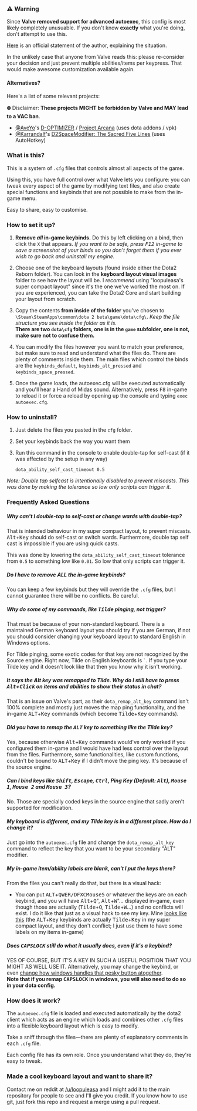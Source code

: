 ### :warning: Warning

Since **Valve removed support for advanced autoexec**, this config is most likely completely unusuable. If you don't know **exactly** what you're doing, don't attempt to use this.

[Here](https://www.reddit.com/r/DotA2/comments/4kzld1/a_plea_to_valve_please_dont_kill_the_honest/) is an official statement of the author, explaining the situation.

In the unlikely case that anyone from Valve reads this: please re-consider your decision and just prevent multiple abilities/items per keypress. That would make awesome customization available again.

#### Alternatives?

Here's a list of some relevant projects:

:no_entry: Disclaimer: **These projects MIGHT be forbidden by Valve and MAY lead to a VAC ban**.

- [@AveYo](https://github.com/AveYo)'s [D-OPTIMIZER](https://github.com/AveYo/D-OPTIMIZER) / [Project Arcana](http://steamcommunity.com/sharedfiles/filedetails/?id=408986743) (uses dota addons / vpk)
- [@Karrandalf](https://github.com/Karrandalf)'s [D2SpaceModifier: The Sacred Five Lines](https://github.com/Karrandalf/D2SpaceModifier) (uses AutoHotkey)

### What is this?

This is a system of `.cfg` files that controls almost all aspects of the game.

Using this, you have full control over what Valve lets you configure: you can tweak every aspect of the game by modifying text files, and also create special functions and keybinds that are not possible to make from the in-game menu.

Easy to share, easy to customise.


### How to set it up?

1. **Remove _all_ in-game keybinds.**  Do this by left clicking on a bind, then click the `X` that appears. *If you want to be safe, press <kbd>F12</kbd> in-game to save a screenshot of your binds so you don't forget them if you ever wish to go back and uninstall my engine.*

2. Choose one of the keyboard layouts (found inside either the Dota2 Reborn folder). You can look in the __keyboard layout visual images__ folder to see how the layout will be. I *recommend* using "loopuleasa's super compact layout" since it's the one we've worked the most on. If you are experienced, you can take the Dota2 Core and start building your layout from scratch.

3. Copy the contents **from inside of the folder** you've chosen to `\Steam\SteamApps\common\dota 2 beta\game\dota\cfg\`. *Keep the file structure you see inside the folder as it is.*  
**There are two `dota\cfg` folders, one is in the `game` subfolder, one is not, make sure not to confuse them.**

4. You can modify the files however you want to match your preference, but make sure to read and understand what the files do. There are plenty of comments inside them. The main files which control the binds are the `keybinds_default`, `keybinds_alt_pressed` and `keybinds_space_pressed`.

5. Once the game loads, the autoexec.cfg will be executed automatically and you'll hear a Hand of Midas sound. Alternatively, press <kbd>F8</kbd> in-game to reload it or force a reload by opening up the console and typing `exec autoexec.cfg`.


### How to uninstall?

1. Just delete the files you pasted in the `cfg` folder.

2. Set your keybinds back the way you want them

3. Run this command in the console to enable double-tap for self-cast (if it was affected by the setup in any way)

    `dota_ability_self_cast_timeout 0.5`

*Note: Double tap selfcast is intentionally disabled to prevent miscasts. This was done by making the tolerance so low only scripts can trigger it.*


### Frequently Asked Questions

##### Why can't I double-tap to self-cast or change wards with double-tap?

That is intended behaviour in my super compact layout, to prevent miscasts. <kbd>Alt</kbd>+<kbd>Key</kbd> should do self-cast or switch wards. Furthermore, double tap self cast is impossible if you are using quick casts.

This was done by lowering the `dota_ability_self_cast_timeout` tolerance from `0.5` to something low like `0.01`. So low that only scripts can trigger it.

##### Do I have to remove ALL the in-game keybinds?

You can keep a few keybinds but they will override the `.cfg` files, but I cannot guarantee there will be no conflicts. Be careful.

##### Why do some of my commands, like <kbd>Tilde</kbd> pinging, not trigger?

That must be because of your non-standard keyboard. There is a maintained German keyboard layout you should try if you are German, if not you should consider changing your keyboard layout to standard English in Windows options.

For Tilde pinging, some exotic codes for that key are not recognized by the Source engine. Right now, Tilde on English keyboards is `` ` ``. If you type your Tilde key and it doesn't look like that then you know why it isn't working.

##### It says the Alt key was remapped to Tilde. Why do I still have to press <kbd>Alt</kbd>+<kbd>Click</kbd> on items and abilities to show their status in chat?

That is an issue on Valve's part, as their `dota_remap_alt_key` command isn't 100% complete and mostly just moves the map ping functionality, and the in-game <kbd>ALT</kbd>+<kbd>Key</kbd> commands (which become <kbd>Tilde</kbd>+<kbd>Key</kbd> commands).

##### Did you have to remap the <kbd>ALT</kbd> key to something like the Tilde key?

Yes, because otherwise <kbd>Alt</kbd>+<kbd>Key</kbd> commands would've only worked if you configured them in-game and I would have had less control over the layout from the files. Furthermore, some functionalities, like custom functions, couldn't be bound to <kbd>ALT</kbd>+<kbd>Key</kbd> if I didn't move the ping key. It's because of the source engine.

##### Can I bind keys like <kbd>Shift</kbd>, <kbd>Escape</kbd>, <kbd>Ctrl</kbd>, Ping Key (Default: <kbd>Alt</kbd>), <kbd>Mouse 1</kbd>, <kbd>Mouse 2</kbd> and <kbd>Mouse 3</kbd>?

No. Those are specially coded keys in the source engine that sadly aren't supported for modification.

##### My keyboard is different, and my Tilde key is in a different place. How do I change it?

Just go into the `autoexec.cfg` file and change the `dota_remap_alt_key` command to reflect the key that you want to be your secondary "ALT" modifier.

##### My in-game item/ability labels are blank, can't I put the keys there?

From the files you can't really do that, but there is a visual hack:

- You can put <kbd>ALT</kbd>+<kbd>QWER/DFXCMouse5</kbd> or whatever the keys are on each keybind, and you will have <kbd>Alt</kbd>+<kbd>Q</kbd>", <kbd>Alt</kbd>+<kbd>W</kbd>"... displayed in-game, even though those are actually (<kbd>Tilde</kbd>+<kbd>Q</kbd>, <kbd>Tilde</kbd>+<kbd>W</kbd>...) and no conflicts will exist. I do it like that just as a visual hack to see my key.
Mine [looks like this](http://i.imgur.com/ZMlrp16.png) (the <kbd>ALT</kbd>+<kbd>Key</kbd> keybinds are actually <kbd>Tilde</kbd>+<kbd>Key</kbd> in my super compact layout, and they don't conflict; I just use them to have some labels on my items in-game)

##### Does <kbd>CAPSLOCK</kbd> still do what it usually does, even if it's a keybind?

YES OF COURSE, BUT IT'S A KEY IN SUCH A USEFUL POSITION THAT YOU MIGHT AS WELL USE IT.  Alternatively, you may change the keybind, or even [change how windows handles that pesky button atogether](http://www.howtogeek.com/194705/how-to-disable-or-reassign-the-caps-lock-key-on-any-operating-system/).  
__Note that if you remap <kbd>CAPSLOCK</kbd> in windows, you will also need to do so in your dota config.__


### How does it work?

The `autoexec.cfg` file is loaded and executed automatically by the dota2 client which acts as an engine which loads and combines other `.cfg` files into a flexible keyboard layout which is easy to modify.

Take a sniff through the files—there are plenty of explanatory comments in each `.cfg` file.

Each config file has its own role. Once you understand what they do, they're easy to tweak.


### Made a cool keyboard layout and want to share it?

Contact me on reddit at [/u/loopuleasa](https://www.reddit.com/message/compose/?to=loopuleasa) and I might add it to the main repository for people to see and I'll give you credit.
If you know how to use git, just fork this repo and request a merge using a pull request.
